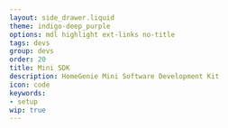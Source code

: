 ```yaml
---
layout: side_drawer.liquid
theme: indigo-deep_purple
options: mdl highlight ext-links no-title
tags: devs
group: devs
order: 20
title: Mini SDK
description: HomeGenie Mini Software Development Kit
icon: code
keywords:
- setup
wip: true
---
```



<!-- TODO: ..

## Creating a smart device with HomeGenie Mini library

```
pio project init -b esp32dev --project-option="lib_deps=HomeGenieMini"
```

// TODO: brief SDK docs

-->


